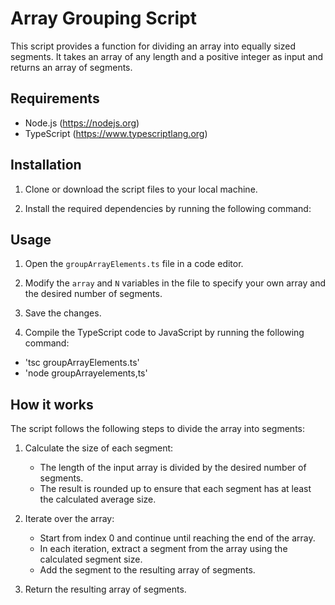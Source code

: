 # Array Grouping Script

This script provides a function for dividing an array into equally sized segments. It takes an array of any length and a positive integer as input and returns an array of segments.

## Requirements

- Node.js (https://nodejs.org)
- TypeScript (https://www.typescriptlang.org)

## Installation

1. Clone or download the script files to your local machine.

2. Install the required dependencies by running the following command:


## Usage

1. Open the `groupArrayElements.ts` file in a code editor.

2. Modify the `array` and `N` variables in the file to specify your own array and the desired number of segments.

3. Save the changes.

4. Compile the TypeScript code to JavaScript by running the following command:

- 'tsc groupArrayElements.ts'
- 'node groupArrayelements,ts'


## How it works

The script follows the following steps to divide the array into segments:

1. Calculate the size of each segment:
   - The length of the input array is divided by the desired number of segments.
   - The result is rounded up to ensure that each segment has at least the calculated average size.

2. Iterate over the array:
   - Start from index 0 and continue until reaching the end of the array.
   - In each iteration, extract a segment from the array using the calculated segment size.
   - Add the segment to the resulting array of segments.

3. Return the resulting array of segments.
